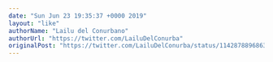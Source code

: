 ```yaml
---
date: "Sun Jun 23 19:35:37 +0000 2019"
layout: "like"
authorName: "Lailu del Conurbano"
authorUrl: "https://twitter.com/LailuDelConurba"
originalPost: "https://twitter.com/LailuDelConurba/status/1142878896863555584"
---
```

